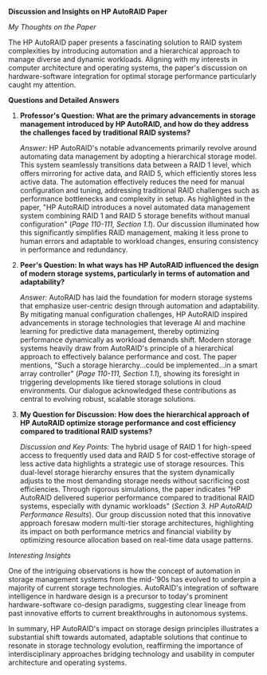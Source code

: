 **Discussion and Insights on HP AutoRAID Paper**

*My Thoughts on the Paper*

The HP AutoRAID paper presents a fascinating solution to RAID system complexities by introducing automation and a hierarchical approach to manage diverse and dynamic workloads. Aligning with my interests in computer architecture and operating systems, the paper's discussion on hardware-software integration for optimal storage performance particularly caught my attention.

**Questions and Detailed Answers**

1. **Professor's Question: What are the primary advancements in storage management introduced by HP AutoRAID, and how do they address the challenges faced by traditional RAID systems?**

   *Answer:* HP AutoRAID's notable advancements primarily revolve around automating data management by adopting a hierarchical storage model. This system seamlessly transitions data between a RAID 1 level, which offers mirroring for active data, and RAID 5, which efficiently stores less active data. The automation effectively reduces the need for manual configuration and tuning, addressing traditional RAID challenges such as performance bottlenecks and complexity in setup. As highlighted in the paper, "HP AutoRAID introduces a novel automated data management system combining RAID 1 and RAID 5 storage benefits without manual configuration" (*Page 110-111, Section 1.1*). Our discussion illuminated how this significantly simplifies RAID management, making it less prone to human errors and adaptable to workload changes, ensuring consistency in performance and redundancy.

2. **Peer's Question: In what ways has HP AutoRAID influenced the design of modern storage systems, particularly in terms of automation and adaptability?**

   *Answer:* AutoRAID has laid the foundation for modern storage systems that emphasize user-centric design through automation and adaptability. By mitigating manual configuration challenges, HP AutoRAID inspired advancements in storage technologies that leverage AI and machine learning for predictive data management, thereby optimizing performance dynamically as workload demands shift. Modern storage systems heavily draw from AutoRAID's principle of a hierarchical approach to effectively balance performance and cost. The paper mentions, "Such a storage hierarchy...could be implemented...in a smart array controller" (*Page 110-111, Section 1.1*), showing its foresight in triggering developments like tiered storage solutions in cloud environments. Our dialogue acknowledged these contributions as central to evolving robust, scalable storage solutions.

3. **My Question for Discussion: How does the hierarchical approach of HP AutoRAID optimize storage performance and cost efficiency compared to traditional RAID systems?**

   *Discussion and Key Points:* The hybrid usage of RAID 1 for high-speed access to frequently used data and RAID 5 for cost-effective storage of less active data highlights a strategic use of storage resources. This dual-level storage hierarchy ensures that the system dynamically adjusts to the most demanding storage needs without sacrificing cost efficiencies. Through rigorous simulations, the paper indicates "HP AutoRAID delivered superior performance compared to traditional RAID systems, especially with dynamic workloads" (*Section 3. HP AutoRAID Performance Results*). Our group discussion noted that this innovative approach foresaw modern multi-tier storage architectures, highlighting its impact on both performance metrics and financial viability by optimizing resource allocation based on real-time data usage patterns.

*Interesting Insights*

One of the intriguing observations is how the concept of automation in storage management systems from the mid-'90s has evolved to underpin a majority of current storage technologies. AutoRAID's integration of software intelligence in hardware design is a precursor to today's prominent hardware-software co-design paradigms, suggesting clear lineage from past innovative efforts to current breakthroughs in autonomous systems.

In summary, HP AutoRAID's impact on storage design principles illustrates a substantial shift towards automated, adaptable solutions that continue to resonate in storage technology evolution, reaffirming the importance of interdisciplinary approaches bridging technology and usability in computer architecture and operating systems.